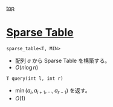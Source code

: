 [top](../README.md)

# [Sparse Table](./spt.hpp)

`sparse_table<T, MIN>`
- 配列 $a$ から Sparse Table を構築する。
- $O(n\log{n})$

`T query(int l, int r)`
- $\min(a_l, a_{l+1}, ... , a_{r-1})$ を返す。
- $O(1)$